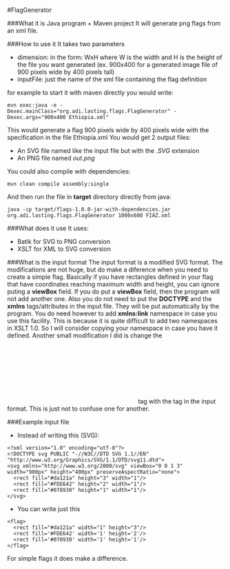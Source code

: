 #FlagGenerator

###What it is
Java program + Maven project
It will generate png flags from an xml file.

###How to use it
It takes two parameters
* dimension: in the form: WxH where W is the width and H is the height of the file you want generated (ex. 900x400 for a generated image file of 900 pixels wide by 400 pixels tall)
* inputFile: just the name of the xml file containing the flag definition
 
for example to start it with maven directly you would write:
```
mvn exec:java -e -Dexec.mainClass="org.adi.lasting.flags.FlagGenerator" -Dexec.args="900x400 Ethiopia.xml"
```
This would generate a flag 900 pixels wide by 400 pixels wide with the specification in the file Ethiopia.xml
You would get 2 output files:
* An SVG file named like the input file but with the _.SVG_ extension
* An PNG file named _out.png_

You could also compile with dependencies:

```
mvn clean compile assembly:single
```

And then run the file in **target** directory directly from java:

```
java -cp target/flags-1.0.0-jar-with-dependencies.jar org.adi.lasting.flags.FlagGenerator 1000x600 FIAZ.xml
```


###What does it use
It uses:
* Batik for SVG to PNG conversion
* XSLT for XML to SVG conversion

###What is the input format
The input format is a modified SVG format. 
The modifications are not huge, but do make a diference when you need to create a simple flag.
Basically if you have rectangles defined in your flag that have coordinates reaching maximum width and height, you can ignore puting a **viewBox** field.
If you do put a **viewBox** field, then the program will not add another one. Also you do not need to put the **DOCTYPE** and the **xmlns** tags/attributes in the input file.
They will be put automatically by the program. You do need however to add **xmlns:link** namespace in case you use this facility. This is because it is quite difficult to add two namespaces 
in XSLT 1.0. So I will consider copying your namespace in case you have it defined.
Another small modification I did is change the **<svg>** tag with the **<flag>** tag in the input format. This is just not to confuse one for another.

###Example input file

* Instead of writing this (SVG):
```
<?xml version="1.0" encoding="utf-8"?>
<!DOCTYPE svg PUBLIC "-//W3C//DTD SVG 1.1//EN" "http://www.w3.org/Graphics/SVG/1.1/DTD/svg11.dtd">
<svg xmlns="http://www.w3.org/2000/svg" viewBox="0 0 1 3" width="900px" height="400px" preserveAspectRatio="none">
  <rect fill="#da121a" height="3" width="1"/>
  <rect fill="#FDE642" height="2" width="1"/>
  <rect fill="#078930" height="1" width="1"/>
</svg>

```

* You can write just this
```
<flag>
  <rect fill="#da121a" width="1" height="3"/>
  <rect fill='#FDE642' width='1' height='2'/>
  <rect fill='#078930' width='1' height='1'/>
</flag>

```
For simple flags it does make a difference.
